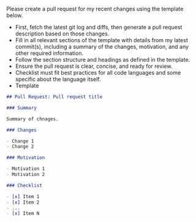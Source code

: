 Please create a pull request for my recent changes using the template below. 

- First, fetch the latest git log and diffs, then generate a pull request description based on those changes.
- Fill in all relevant sections of the template with details from my latest commit(s), including a summary of the changes, motivation, and any other required information.
- Follow the section structure and headings as defined in the template.
- Ensure the pull request is clear, concise, and ready for review.
- Checklist must fit best practices for all code languages and some specific about the language itself.
- Template

```markdown
## Pull Request: Pull request title

### Summary

Summary of chnages.

### Changes

- Change 1
- Change 2

### Motivation

- Motivation 1
- Motivation 2

### Checklist

- [x] Item 1
- [x] Item 2
- ...
- [x] Item N

```